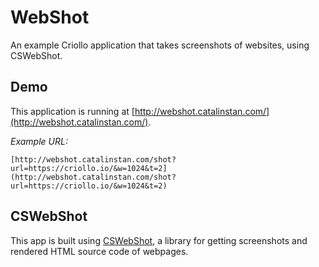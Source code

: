 # WebShot

An example Criollo application that takes screenshots of websites, using CSWebShot.

## Demo

This application is running at [http://webshot.catalinstan.com/](http://webshot.catalinstan.com/). 

*Example URL:*

```
[http://webshot.catalinstan.com/shot?url=https://criollo.io/&w=1024&t=2](http://webshot.catalinstan.com/shot?url=https://criollo.io/&w=1024&t=2)
```

## CSWebShot

This app is built using [CSWebShot](https://github.com/thecatalinstan/CSWebShot), a library for getting screenshots and rendered HTML source code of webpages.


